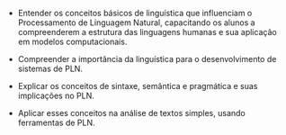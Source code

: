 - Entender os conceitos básicos de linguística que influenciam o Processamento de Linguagem Natural, capacitando os alunos a compreenderem a estrutura das linguagens humanas e sua aplicação em modelos computacionais.

- Compreender a importância da linguística para o desenvolvimento de sistemas de PLN.

- Explicar os conceitos de sintaxe, semântica e pragmática e suas implicações no PLN.

- Aplicar esses conceitos na análise de textos simples, usando ferramentas de PLN.